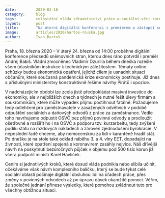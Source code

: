 ```yaml
---
date:         2020-03-18
category:     blog
tags:         celostátní vláda zdravotnictví práce-a-sociální-věci koronavirus
layout:       post
title:        "Na úterní digitální konferenci s premiérem a zástupci sněmovních stran proberou Piráti návrhy pro odlehčení ekonomické zátěže našich občanů"
image:        articles/2020/bartos-rouska.jpg
author:       Ivan Bartoš
--- 
```




Praha, 18. března 2020 – V úterý 24. března od 14:00 proběhne digitální konference předsedů sněmovních stran, kterou dnes ráno potvrdil i premiér Andrej Babiš. Vládní zmocněnec Vladimír Dzurilla během dneška rozešle všem účastníkům instrukce k technickým záležitostem. Tématy online schůzky budou ekonomická opatření, jejichž cílem je usnadnit situaci občanům, které současná pandemická krize ekonomicky postihuje. Již dnes s příslušnými ministerstvy konstruktivně řešíme návrhy Pirátů i opozice.

V nadcházejícím období lze zcela jistě předpokládat masivní investice do ekonomiky, ale v nejbližších dnech a týdnech je nutné řešit úlevy firmám a soukromníkům, které může výpadek příjmu postihnout fatálně. Požadujeme tedy odlehčení pro zaměstnavatele v zasažených odvětvích v podobě odpuštění sociálních a daňových odvodů z práce za zaměstnance. Vedle toho navrhujeme odpustit OSVČ bez příjmů povinné odvody a prodloužit ošetřovné a rozšířit ho i na OSVČ a podporu tzv. kurzarbeitu, tedy zvýšení podílu státu na mzdových nákladech a zároveň zjednodušení byrokracie. V neposlední řadě chceme, aby nemocenskou za lidi v karanténě hradil stát. Po dnešku je na stole také odklad náběhu 3. a 4. vlny EET, dopadající na živnosti, které opatření spojená s koronavirem zasáhly nejvíce. Náš dřívější návrh na poskytnutí bezúročných půjček v objemu pod 500 tisíc korun již včera podpořil ministr Karel Havlíček.  

Cením si jednotlivých kroků, které dosud vláda podnikla nebo slíbila učinit, očekáváme však návrh komplexního balíčku, který se bude týkat celé sociální oblasti počínaje digitální obsluhou lidí na úřadech práce, přes změny v povinných odvodech až po úpravu dávek okamžité pomoci. Věřím, že společné jednání přinese výsledky, které pomohou zvládnout tuto pro všechny obtížnou situaci.
